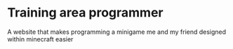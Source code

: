 # Training area programmer
 
A website that makes programming a minigame me and my friend designed within minecraft easier